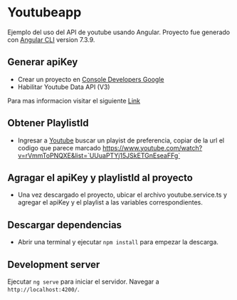 # Youtubeapp

Ejemplo del uso del API de youtube usando Angular.
Proyecto fue generado con [Angular CLI](https://github.com/angular/angular-cli) version 7.3.9.


## Generar apiKey

- Crear un proyecto en [Console Developers Google](https://console.developers.google.com/apis)
- Habilitar Youtube Data API (V3)

Para mas informacion visitar el siguiente [Link](https://developers.google.com/youtube/v3/getting-started)

## Obtener PlaylistId

- Ingresar a [Youtube](https://www.youtube.com) buscar un playist de preferencia, copiar de la url el codigo que parece marcado https://www.youtube.com/watch?v=rVmmToPNQXE&list=`UUuaPTYj15JSkETGnEseaFFg`

## Agragar el apiKey y playlistId al proyecto

- Una vez descargado el proyecto, ubicar el archivo youtube.service.ts y agregar el apiKey y el playlist a las variables correspondientes.

## Descargar dependencias

- Abrir una terminal y ejecutar `npm install` para empezar la descarga.

## Development server

Ejecutar `ng serve` para iniciar el servidor. Navegar a `http://localhost:4200/`.

